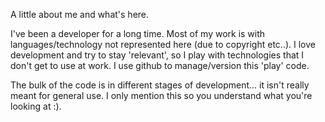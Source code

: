 A little about me and what's here.

I've been a developer for a long time. Most of my work is with languages/technology not represented here (due to copyright etc..).
I love development and try to stay 'relevant', so I play with technologies that I don't get to use at work. I use github to manage/version 
this 'play' code. 

The bulk of the code is in different stages of development... it isn't really meant for general use. I only mention this so you understand
what you're looking at :).



<!-- 
- 👋 Hi, I’m @sduffy826
- 👀 I’m interested in ...
- 🌱 I’m currently learning ...
- 💞️ I’m looking to collaborate on ...
- 📫 How to reach me ...
--> 

<!---
sduffy826/sduffy826 is a ✨ special ✨ repository because its `README.md` (this file) appears on your GitHub profile.
You can click the Preview link to take a look at your changes.
--->
